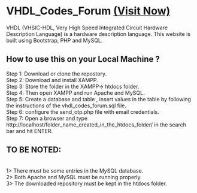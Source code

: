 # VHDL_Codes_Forum <a href="https://vhdl.swbdigital.com/">(Visit Now)</a>
VHDL (VHSIC-HDL, Very High Speed Integrated Circuit Hardware Description Language) is a hardware description language. 
This website is built using Bootstrap, PHP and MySQL.
## How to use this on your Local Machine ?
Step 1: Download or clone the repostory.<br>
Step 2: Download and install XAMPP.<br>
Step 3: Store the folder in the XAMPP-> htdocs folder.<br>
Step 4: Then open XAMPP and run Apache and MySQL.<br>
Step 5: Create a database and table , insert values in the table by following the instructions of the vhdl_codes_forum.sql file.<br>
Step 6: configure the send_otp.php file with email credentials.<br>
Step 7: Open a browser and type http://localhost/folder_name_created_in_the_htdocs_folder/ in the search bar and hit ENTER.<br>
## TO BE NOTED: 
<br>1> There must be some entries in the MySQL database.
<br>2> Both Apache and MySQL must be running properly.
<br>3> The downloaded repository must be kept in the htdocs folder.<br>
